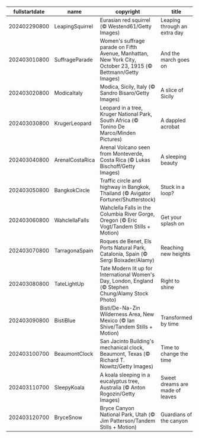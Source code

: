 |fullstartdate|name|copyright|title|image|
|--|--|--|--|--|
202402290800|LeapingSquirrel|Eurasian red squirrel (© Westend61/Getty Images)|Leaping through an extra day|![](/en-US/2024/03/202402290800LeapingSquirrel.jpg)|
202403010800|SuffrageParade|Women's suffrage parade on Fifth Avenue, Manhattan, New York City, October 23, 1915 (© Bettmann/Getty Images)|And the march goes on|![](/en-US/2024/03/202403010800SuffrageParade.jpg)|
202403020800|ModicaItaly|Modica, Sicily, Italy (© Sandro Bisaro/Getty Images)|A slice of Sicily|![](/en-US/2024/03/202403020800ModicaItaly.jpg)|
202403030800|KrugerLeopard|Leopard in a tree, Kruger National Park, South Africa (© Tonino De Marco/Minden Pictures)|A dappled acrobat|![](/en-US/2024/03/202403030800KrugerLeopard.jpg)|
202403040800|ArenalCostaRica|Arenal Volcano seen from Monteverde, Costa Rica (© Lukas Bischoff/Getty Images)|A sleeping beauty|![](/en-US/2024/03/202403040800ArenalCostaRica.jpg)|
202403050800|BangkokCircle|Traffic circle and highway in Bangkok, Thailand (© Avigator Fortuner/Shutterstock)|Stuck in a loop?|![](/en-US/2024/03/202403050800BangkokCircle.jpg)|
202403060800|WahclellaFalls|Wahclella Falls in the Columbia River Gorge, Oregon (© Eric Vogt/Tandem Stills + Motion)|Get your splash on|![](/en-US/2024/03/202403060800WahclellaFalls.jpg)|
202403070800|TarragonaSpain|Roques de Benet, Els Ports Natural Park, Catalonia, Spain (© Sergi Boixader/Alamy)|Reaching new heights|![](/en-US/2024/03/202403070800TarragonaSpain.jpg)|
202403080800|TateLightUp|Tate Modern lit up for International Women's Day, London, England (© Stephen Chung/Alamy Stock Photo)|Right to shine|![](/en-US/2024/03/202403080800TateLightUp.jpg)|
202403090800|BistiBlue|Bisti/De-Na-Zin Wilderness Area, New Mexico (© Ian Shive/Tandem Stills + Motion)|Transformed by time|![](/en-US/2024/03/202403090800BistiBlue.jpg)|
202403100700|BeaumontClock|San Jacinto Building's mechanical clock, Beaumont, Texas (© Richard T. Nowitz/Getty Images)|Time to change the time|![](/en-US/2024/03/202403100700BeaumontClock.jpg)|
202403110700|SleepyKoala|A koala sleeping in a eucalyptus tree, Australia (© Anton Rogozin/Getty Images)|Sweet dreams are made of leaves|![](/en-US/2024/03/202403110700SleepyKoala.jpg)|
202403120700|BryceSnow|Bryce Canyon National Park, Utah (© Jim Patterson/Tandem Stills + Motion)|Guardians of the canyon|![](/en-US/2024/03/202403120700BryceSnow.jpg)|
